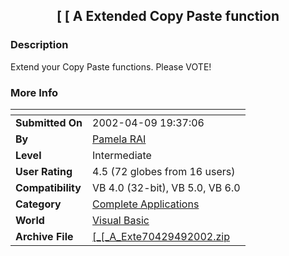 ﻿<div align="center">

## \[ \[ A Extended Copy Paste function


</div>

### Description

Extend your Copy Paste functions. Please VOTE!
 
### More Info
 


<span>             |<span>
---                |---
**Submitted On**   |2002-04-09 19:37:06
**By**             |[Pamela RAI](https://github.com/Planet-Source-Code/PSCIndex/blob/master/ByAuthor/pamela-rai.md)
**Level**          |Intermediate
**User Rating**    |4.5 (72 globes from 16 users)
**Compatibility**  |VB 4\.0 \(32\-bit\), VB 5\.0, VB 6\.0
**Category**       |[Complete Applications](https://github.com/Planet-Source-Code/PSCIndex/blob/master/ByCategory/complete-applications__1-27.md)
**World**          |[Visual Basic](https://github.com/Planet-Source-Code/PSCIndex/blob/master/ByWorld/visual-basic.md)
**Archive File**   |[\[\_\[\_A\_Exte70429492002\.zip](https://github.com/Planet-Source-Code/pamela-rai-a-extended-copy-paste-function__1-33635/archive/master.zip)








